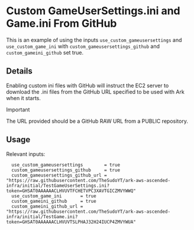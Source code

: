 # Custom GameUserSettings.ini and Game.ini From GitHub
This is an example of using the inputs `use_custom_gameusersettings` and `use_custom_game_ini` with `custom_gameusersettings_github` and `custom_gameini_github` set true.

## Details
Enabling custom ini files with GitHub will instruct the EC2 server to download the .ini files from the GitHub URL specified to be used with Ark when it starts.

> [!IMPORTANT]  
> The URL provided should be a GitHub RAW URL from a PUBLIC repository.

## Usage
Relevant inputs:

```HCL
  use_custom_gameusersettings        = true
  custom_gameusersettings_github     = true
  custom_gameusersettings_github_url = "https://raw.githubusercontent.com/TheSudoYT/ark-aws-ascended-infra/initial/TestGameUserSettings.ini?token=GHSAT0AAAAAACLHVUVTFCHETVPC3XAVTGICZMVYWWQ"
  use_custom_game_ini       = true
  custom_gameini_github     = true
  custom_gameini_github_url = "https://raw.githubusercontent.com/TheSudoYT/ark-aws-ascended-infra/initial/TestGame.ini?token=GHSAT0AAAAAACLHVUVTSLPHAJ32H24IUCP4ZMVYWUA"
``` 